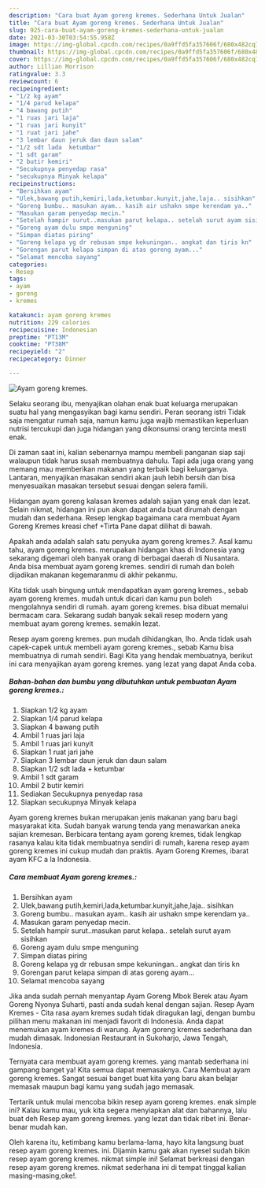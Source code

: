```yaml
---
description: "Cara buat Ayam goreng kremes. Sederhana Untuk Jualan"
title: "Cara buat Ayam goreng kremes. Sederhana Untuk Jualan"
slug: 925-cara-buat-ayam-goreng-kremes-sederhana-untuk-jualan
date: 2021-03-30T03:54:55.958Z
image: https://img-global.cpcdn.com/recipes/0a9ffd5fa357606f/680x482cq70/ayam-goreng-kremes-foto-resep-utama.jpg
thumbnail: https://img-global.cpcdn.com/recipes/0a9ffd5fa357606f/680x482cq70/ayam-goreng-kremes-foto-resep-utama.jpg
cover: https://img-global.cpcdn.com/recipes/0a9ffd5fa357606f/680x482cq70/ayam-goreng-kremes-foto-resep-utama.jpg
author: Lillian Morrison
ratingvalue: 3.3
reviewcount: 6
recipeingredient:
- "1/2 kg ayam"
- "1/4 parud kelapa"
- "4 bawang putih"
- "1 ruas jari laja"
- "1 ruas jari kunyit"
- "1 ruat jari jahe"
- "3 lembar daun jeruk dan daun salam"
- "1/2 sdt lada  ketumbar"
- "1 sdt garam"
- "2 butir kemiri"
- "Secukupnya penyedap rasa"
- "secukupnya Minyak kelapa"
recipeinstructions:
- "Bersihkan ayam"
- "Ulek,bawang putih,kemiri,lada,ketumbar.kunyit,jahe,laja.. sisihkan"
- "Goreng bumbu.. masukan ayam.. kasih air ushakn smpe kerendam ya.."
- "Masukan garam penyedap mecin."
- "Setelah hampir surut..masukan parut kelapa.. setelah surut ayam sisihkan"
- "Goreng ayam dulu smpe menguning"
- "Simpan diatas piring"
- "Goreng kelapa yg dr rebusan smpe kekuningan.. angkat dan tiris kn"
- "Gorengan parut kelapa simpan di atas goreng ayam..."
- "Selamat mencoba sayang"
categories:
- Resep
tags:
- ayam
- goreng
- kremes

katakunci: ayam goreng kremes 
nutrition: 229 calories
recipecuisine: Indonesian
preptime: "PT13M"
cooktime: "PT38M"
recipeyield: "2"
recipecategory: Dinner

---
```



![Ayam goreng kremes.](https://img-global.cpcdn.com/recipes/0a9ffd5fa357606f/680x482cq70/ayam-goreng-kremes-foto-resep-utama.jpg)

Selaku seorang ibu, menyajikan olahan enak buat keluarga merupakan suatu hal yang mengasyikan bagi kamu sendiri. Peran seorang istri Tidak saja mengatur rumah saja, namun kamu juga wajib memastikan keperluan nutrisi tercukupi dan juga hidangan yang dikonsumsi orang tercinta mesti enak.

Di zaman  saat ini, kalian sebenarnya mampu membeli panganan siap saji walaupun tidak harus susah membuatnya dahulu. Tapi ada juga orang yang memang mau memberikan makanan yang terbaik bagi keluarganya. Lantaran, menyajikan masakan sendiri akan jauh lebih bersih dan bisa menyesuaikan masakan tersebut sesuai dengan selera famili. 

Hidangan ayam goreng kalasan kremes adalah sajian yang enak dan lezat. Selain nikmat, hidangan ini pun akan dapat anda buat dirumah dengan mudah dan sederhana. Resep lengkap bagaimana cara membuat Ayam Goreng Kremes kreasi chef +Tirta Pane dapat dilihat di bawah.

Apakah anda adalah salah satu penyuka ayam goreng kremes.?. Asal kamu tahu, ayam goreng kremes. merupakan hidangan khas di Indonesia yang sekarang digemari oleh banyak orang di berbagai daerah di Nusantara. Anda bisa membuat ayam goreng kremes. sendiri di rumah dan boleh dijadikan makanan kegemaranmu di akhir pekanmu.

Kita tidak usah bingung untuk mendapatkan ayam goreng kremes., sebab ayam goreng kremes. mudah untuk dicari dan kamu pun boleh mengolahnya sendiri di rumah. ayam goreng kremes. bisa dibuat memalui bermacam cara. Sekarang sudah banyak sekali resep modern yang membuat ayam goreng kremes. semakin lezat.

Resep ayam goreng kremes. pun mudah dihidangkan, lho. Anda tidak usah capek-capek untuk membeli ayam goreng kremes., sebab Kamu bisa membuatnya di rumah sendiri. Bagi Kita yang hendak membuatnya, berikut ini cara menyajikan ayam goreng kremes. yang lezat yang dapat Anda coba.

<!--inarticleads1-->

##### Bahan-bahan dan bumbu yang dibutuhkan untuk pembuatan Ayam goreng kremes.:

1. Siapkan 1/2 kg ayam
1. Siapkan 1/4 parud kelapa
1. Siapkan 4 bawang putih
1. Ambil 1 ruas jari laja
1. Ambil 1 ruas jari kunyit
1. Siapkan 1 ruat jari jahe
1. Siapkan 3 lembar daun jeruk dan daun salam
1. Siapkan 1/2 sdt lada + ketumbar
1. Ambil 1 sdt garam
1. Ambil 2 butir kemiri
1. Sediakan Secukupnya penyedap rasa
1. Siapkan secukupnya Minyak kelapa


Ayam goreng kremes bukan merupakan jenis makanan yang baru bagi masyarakat kita. Sudah banyak warung tenda yang menawarkan aneka sajian kremesan. Berbicara tentang ayam goreng kremes, tidak lengkap rasanya kalau kita tidak membuatnya sendiri di rumah, karena resep ayam goreng kremes ini cukup mudah dan praktis. Ayam Goreng Kremes, ibarat ayam KFC a la Indonesia. 

<!--inarticleads2-->

##### Cara membuat Ayam goreng kremes.:

1. Bersihkan ayam
1. Ulek,bawang putih,kemiri,lada,ketumbar.kunyit,jahe,laja.. sisihkan
1. Goreng bumbu.. masukan ayam.. kasih air ushakn smpe kerendam ya..
1. Masukan garam penyedap mecin.
1. Setelah hampir surut..masukan parut kelapa.. setelah surut ayam sisihkan
1. Goreng ayam dulu smpe menguning
1. Simpan diatas piring
1. Goreng kelapa yg dr rebusan smpe kekuningan.. angkat dan tiris kn
1. Gorengan parut kelapa simpan di atas goreng ayam...
1. Selamat mencoba sayang


Jika anda sudah pernah menyantap Ayam Goreng Mbok Berek atau Ayam Goreng Nyonya Suharti, pasti anda sudah kenal dengan sajian. Resep Ayam Kremes - Cita rasa ayam kremes sudah tidak diragukan lagi, dengan bumbu pilihan menu makanan ini menjadi favorit di Indonesia. Anda dapat menemukan ayam kremes di warung. Ayam goreng kremes sederhana dan mudah dimasak. Indonesian Restaurant in Sukoharjo, Jawa Tengah, Indonesia. 

Ternyata cara membuat ayam goreng kremes. yang mantab sederhana ini gampang banget ya! Kita semua dapat memasaknya. Cara Membuat ayam goreng kremes. Sangat sesuai banget buat kita yang baru akan belajar memasak maupun bagi kamu yang sudah jago memasak.

Tertarik untuk mulai mencoba bikin resep ayam goreng kremes. enak simple ini? Kalau kamu mau, yuk kita segera menyiapkan alat dan bahannya, lalu buat deh Resep ayam goreng kremes. yang lezat dan tidak ribet ini. Benar-benar mudah kan. 

Oleh karena itu, ketimbang kamu berlama-lama, hayo kita langsung buat resep ayam goreng kremes. ini. Dijamin kamu gak akan nyesel sudah bikin resep ayam goreng kremes. nikmat simple ini! Selamat berkreasi dengan resep ayam goreng kremes. nikmat sederhana ini di tempat tinggal kalian masing-masing,oke!.

